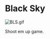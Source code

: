
# Black Sky
![BLS.gif](https://github.com/KURO-CODE/Scratch-Code/blob/master/BlackSky/BLS.gif)

Shoot em up game.
